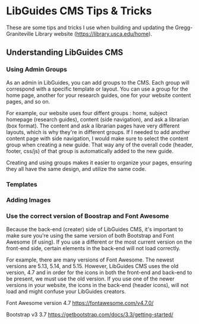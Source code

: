 # LibGuides CMS Tips & Tricks

  These are some tips and tricks I use when building and updating the Gregg-Graniteville Library website (https://library.usca.edu/home). 
 
## Understanding LibGuides CMS

  ### Using Admin Groups
  
  As an admin in LibGuides, you can add groups to the CMS. Each group will correspond with a specific template or layout. You can use a group for the home page, another for your research guides, one for your website content pages, and so on. 
   
   For example, our website uses four diffent groups : home, subject homepage (research guides), content (side navigation), and ask a librarian (box format). The content and ask a librarian pages have very different layouts, which is why they're in different groups. If I needed to add another content page with side navigation, I would make sure to select the content group when creating a new guide. That way any of the overall code (header, footer, css/js) of that group is automatically added to the new guide.
   
   Creating and using groups makes it easier to organize your pages, ensuring they all have the same design, and utilize the same code. 
  
  ### Templates
  
  ### Adding Images
  
  ### Use the correct version of Boostrap and Font Awesome
  
   Because the back-end (creater) side of LibGuides CMS, it's important to make sure you're using the same version of both Bootstrap and Font Awesome (if using). If you use a different or the most current version on the front-end side, certain elements in the back-end will not load correctly. 
   
   For example, there are many versions of Font Awesome. The newest versions are 5.13, 5.14, and 5.15. However, LibGuides CMS uses the old version, 4.7 and in order for the icons in both the front-end and back-end to be present, we must use the old version. If you use one of the newer versions in your website, the icons in the back-end (header icons), will not load and might confuse your LibGuides creators. 
   
   Font Awesome version 4.7 https://fontawesome.com/v4.7.0/
   
   Bootstrap v3 3.7 https://getbootstrap.com/docs/3.3/getting-started/
   
   
